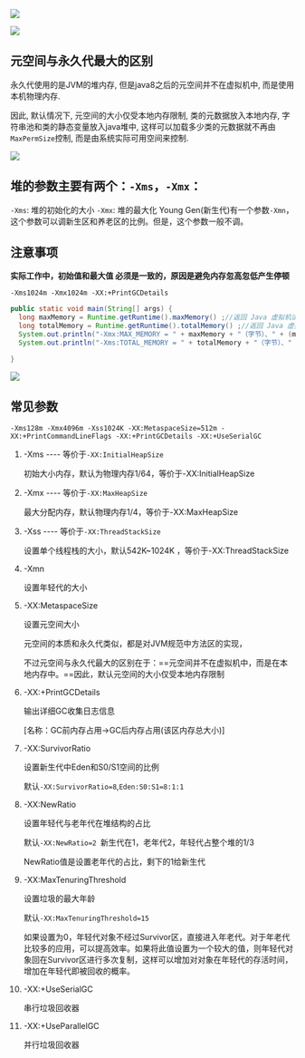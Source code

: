 ![](https://youpaiyun.zongqilive.cn/image/20200318152440.png)

![](https://youpaiyun.zongqilive.cn/image/20200318152448.png)



## 元空间与永久代最大的区别

永久代使用的是JVM的堆内存, 但是java8之后的元空间并不在虚拟机中, 而是使用本机物理内存.

因此, 默认情况下, 元空间的大小仅受本地内存限制, 类的元数据放入本地内存, 字符串池和类的静态变量放入java堆中, 这样可以加载多少类的元数据就不再由`MaxPermSize`控制, 而是由系统实际可用空间来控制.



![](https://youpaiyun.zongqilive.cn/image/20200318153624.png)



## 堆的参数主要有两个：`-Xms`，`-Xmx`：

`-Xms`: 堆的初始化的大小
`-Xmx`: 堆的最大化
Young Gen(新生代)有一个参数`-Xmn`，这个参数可以调新生区和养老区的比例。但是，这个参数一般不调。



## 注意事项

**实际工作中，初始值和最大值 必须是一致的，原因是避免内存忽高忽低产生停顿**

```
-Xms1024m -Xmx1024m -XX:+PrintGCDetails
```



```java
public static void main(String[] args) {
  long maxMemory = Runtime.getRuntime().maxMemory() ;//返回 Java 虚拟机试图使用的最大内存量。
  long totalMemory = Runtime.getRuntime().totalMemory() ;//返回 Java 虚拟机中的内存总量。
  System.out.println("-Xmx:MAX_MEMORY = " + maxMemory + "（字节）、" + (maxMemory / (double)1024 / 1024) + "MB");
  System.out.println("-Xms:TOTAL_MEMORY = " + totalMemory + "（字节）、" + (totalMemory / (double)1024 / 1024) + "MB");

}
```

![](https://youpaiyun.zongqilive.cn/image/20200318154048.png)



## 常见参数

```
-Xms128m -Xmx4096m -Xss1024K -XX:MetaspaceSize=512m -XX:+PrintCommandLineFlags -XX:+PrintGCDetails -XX:+UseSerialGC
```

1. -Xms ---- 等价于`-XX:InitialHeapSize`

   初始大小内存，默认为物理内存1/64，等价于-XX:InitialHeapSize

2. -Xmx ---- 等价于`-XX:MaxHeapSize`

   最大分配内存，默认物理内存1/4，等价于-XX:MaxHeapSize

3. -Xss ---- 等价于`-XX:ThreadStackSize`

   设置单个线程栈的大小，默认542K~1024K ，等价于-XX:ThreadStackSize

4. -Xmn

   设置年轻代的大小

5. -XX:MetaspaceSize

   设置元空间大小

   元空间的本质和永久代类似，都是对JVM规范中方法区的实现，

   不过元空间与永久代最大的区别在于：==元空间并不在虚拟机中，而是在本地内存中。==因此，默认元空间的大小仅受本地内存限制

6. -XX:+PrintGCDetails

   输出详细GC收集日志信息

   [名称：GC前内存占用->GC后内存占用(该区内存总大小)]

7. -XX:SurvivorRatio

   设置新生代中Eden和S0/S1空间的比例

   默认`-XX:SurvivorRatio=8`,`Eden:S0:S1=8:1:1`

8. -XX:NewRatio

   设置年轻代与老年代在堆结构的占比

   默认`-XX:NewRatio=2 `新生代在1，老年代2，年轻代占整个堆的1/3

   NewRatio值是设置老年代的占比，剩下的1给新生代

9. -XX:MaxTenuringThreshold

   设置垃圾的最大年龄

   默认`-XX:MaxTenuringThreshold=15`

   如果设置为0，年轻代对象不经过Survivor区，直接进入年老代。对于年老代比较多的应用，可以提高效率。如果将此值设置为一个较大的值，则年轻代对象回在Survivor区进行多次复制，这样可以增加对对象在年轻代的存活时间，增加在年轻代即被回收的概率。

10. -XX:+UseSerialGC

    串行垃圾回收器

11. -XX:+UseParallelGC

    并行垃圾回收器







































